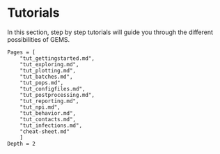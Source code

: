 # Tutorials

In this section, step by step tutorials will guide you through the different possibilities of GEMS. 

```@contents
Pages = [
    "tut_gettingstarted.md",
    "tut_exploring.md",
    "tut_plotting.md",
    "tut_batches.md",
    "tut_pops.md",
    "tut_configfiles.md",
    "tut_postprocessing.md",
    "tut_reporting.md",
    "tut_npi.md",
    "tut_behavior.md",
    "tut_contacts.md",
    "tut_infections.md",
    "cheat-sheet.md"
    ]
Depth = 2
```